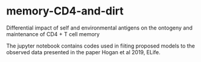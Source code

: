 # memory-CD4-and-dirt
Differential impact of self and environmental antigens on the ontogeny and maintenance of CD4 + T cell memory

The jupyter notebook contains codes used in fiiting proposed models to the observed data presented in the paper Hogan et al 2019, ELife.


